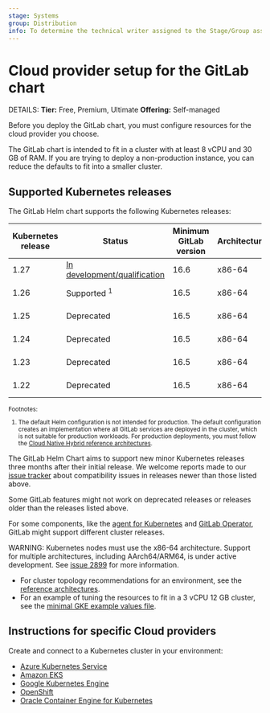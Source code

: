```yaml
---
stage: Systems
group: Distribution
info: To determine the technical writer assigned to the Stage/Group associated with this page, see https://handbook.gitlab.com/handbook/product/ux/technical-writing/#assignments
---
```


# Cloud provider setup for the GitLab chart

DETAILS:
**Tier:** Free, Premium, Ultimate
**Offering:** Self-managed

Before you deploy the GitLab chart, you must configure resources for
the cloud provider you choose.

The GitLab chart is intended to fit in a cluster with at least 8 vCPU
and 30 GB of RAM. If you are trying to deploy a non-production instance,
you can reduce the defaults to fit into a smaller cluster.

## Supported Kubernetes releases

The GitLab Helm chart supports the following Kubernetes releases:

| Kubernetes release | Status                       | Minimum GitLab version | Architectures | End of life |
|--------------------|------------------------------|------------------------|---------------|-------------|
| 1.27             | [In development/qualification](https://gitlab.com/groups/gitlab-org/-/epics/11320) | 16.6                   | x86-64        | 2024-06-28  |
| 1.26               | Supported   <sup>1<sup>      | 16.5                   | x86-64        | 2024-02-28  |
| 1.25               | Deprecated                   | 16.5                   | x86-64        | 2023-10-28  |
| 1.24               | Deprecated                   | 16.5                   | x86-64        | 2023-07-28  |
| 1.23               | Deprecated                   | 16.5                   | x86-64        | 2023-02-28  |
| 1.22               | Deprecated                   | 16.5                   | x86-64        | 2022-10-28  |

<html>
<small>Footnotes:
  <ol>
    <li>The default Helm configuration is not intended for production. The default configuration creates an implementation where all GitLab services are deployed in the cluster, which is not suitable for production workloads. For production deployments, you must follow the <a href="https://docs.gitlab.com/charts/installation/index.html#use-the-reference-architectures">Cloud Native Hybrid reference architectures</a>.</li>
  </ol>
</small>
</html>

The GitLab Helm Chart aims to support new minor Kubernetes releases three months after their initial release.
We welcome reports made to our [issue tracker](https://gitlab.com/gitlab-org/charts/gitlab/-/issues) about compatibility issues in releases newer than those listed above.

Some GitLab features might not work on deprecated releases or releases older than the releases listed above.

For some components, like the [agent for Kubernetes](https://docs.gitlab.com/ee/user/clusters/agent/#gitlab-agent-for-kubernetes-supported-cluster-versions) and [GitLab Operator](https://docs.gitlab.com/operator/installation.html#kubernetes), GitLab might support different cluster releases.

WARNING:
Kubernetes nodes must use the x86-64 architecture.
Support for multiple architectures, including AArch64/ARM64, is under active development.
See [issue 2899](https://gitlab.com/gitlab-org/charts/gitlab/-/issues/2899) for more information.

- For cluster topology recommendations for an environment, see the
  [reference architectures](https://docs.gitlab.com/ee/administration/reference_architectures/#available-reference-architectures).
- For an example of tuning the resources to fit in a 3 vCPU 12 GB cluster, see the
  [minimal GKE example values file](https://gitlab.com/gitlab-org/charts/gitlab/tree/master/examples/values-gke-minimum.yaml).

## Instructions for specific Cloud providers

Create and connect to a Kubernetes cluster in your environment:

- [Azure Kubernetes Service](aks.md)
- [Amazon EKS](eks.md)
- [Google Kubernetes Engine](gke.md)
- [OpenShift](openshift.md)
- [Oracle Container Engine for Kubernetes](oke.md)
